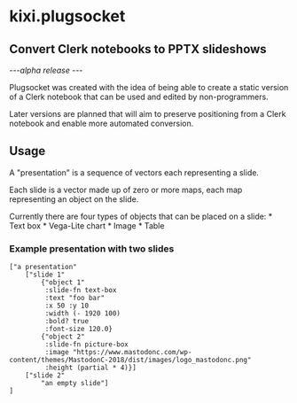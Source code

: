 # kixi.plugsocket
## Convert Clerk notebooks to PPTX slideshows

---_alpha release_ ---

Plugsocket was created with the idea of being able to create a static version of a Clerk notebook that can be used and edited by non-programmers.

Later versions are planned that will aim to preserve positioning from a Clerk notebook and enable more automated conversion.

## Usage

A "presentation" is a sequence of vectors each representing a slide.

Each slide is a vector made up of zero or more maps, each map representing an object on the slide.

Currently there are four types of objects that can be placed on a slide:
    * Text box
    * Vega-Lite chart
    * Image
    * Table

### Example presentation with two slides

```
["a presentation"
    ["slide 1"
        {"object 1"
         :slide-fn text-box
         :text "foo bar"
         :x 50 :y 10
         :width (- 1920 100)
         :bold? true
         :font-size 120.0}
        {"object 2"
         :slide-fn picture-box
         :image "https://www.mastodonc.com/wp-content/themes/MastodonC-2018/dist/images/logo_mastodonc.png"
         :height (partial * 4)}]
    ["slide 2"
        "an empty slide"]
]
```

